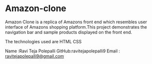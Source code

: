 # Amazon-clone
Amazon Clone is a replica of Amazons front end which 
resembles user interface of Amazons shopping platform.This project demonstrates the navigation bar and sample products displayed on the front end.


The technologies used are
  HTML
  CSS

Name  :Ravi Teja Polepalli
GitHub:ravitejapolepalli9
Email : ravitejapolepalli9@gmail.com